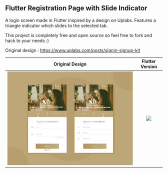 ## Flutter Registration Page with Slide Indicator 

A login screen made in Flutter inspired by a design on Uplabs. Features a triangle indicator which slides to the selected tab. 

This project is completely free and open source so feel free to fork and hack to your needs :) 

Original design : https://www.uplabs.com/posts/signin-signup-kit

Original Design        |  Flutter Version
:-------------------------:|:-------------------------:
![original-design](./preview.png)  |   ![](final_product.gif)